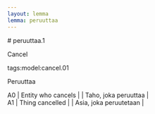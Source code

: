```yaml
---
layout: lemma
lemma: peruuttaa
---
```


<div class="sense">
# <span class="sensename">peruuttaa.1</span>

<span class="description">Cancel</span>

tags:model:cancel.01

<span class="description">Peruuttaa</span>

A0 | Entity who cancels |   | Taho, joka peruuttaa |  
A1 | Thing cancelled |   | Asia, joka peruutetaan |  

</div>

